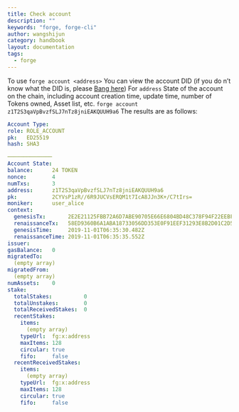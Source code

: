 ```yaml
---
title: Check account
description: ""
keywords: "forge, forge-cli"
author: wangshijun
category: handbook
layout: documentation
tags:
  - forge
---
```


To use `forge account <address>` You can view the account DID (if you do n’t know what the DID is, please [Bang here](../../5-manipulate-wallets-accounts/)) For `address` State of the account on the chain, including account creation time, update time, number of Tokens owned, Asset list, etc. `forge account z1T2S3qaVpBvzfSLJ7nTz8jniEAKQUUH9a6` The results are as follows:

```yaml
Account Type:
role: ROLE_ACCOUNT
pk:   ED25519
hash: SHA3

──────────────
Account State:
balance:      24 TOKEN
nonce:        4
numTxs:       3
address:      z1T2S3qaVpBvzfSLJ7nTz8jniEAKQUUH9a6
pk:           2CYVsP1zR//6R9JUCVsERQM1t7IcA8JJn3K+/C7tIrs=
moniker:      user_alice
context:
  genesisTx:       2E2E21125FBB72A6D7ABE90705E66E6804BD48C378F94F22EEBF570EDDB78F4D
  renaissanceTx:   58ED9360B6A1ABA18733056DD353E0F91EEF31293E8B2D01C2D5723777CB2DDA
  genesisTime:     2019-11-01T06:35:30.482Z
  renaissanceTime: 2019-11-01T06:35:35.552Z
issuer:
gasBalance:   0
migratedTo:
  (empty array)
migratedFrom:
  (empty array)
numAssets:    0
stake:
  totalStakes:          0
  totalUnstakes:        0
  totalReceivedStakes:  0
  recentStakes:
    items:
      (empty array)
    typeUrl:  fg:x:address
    maxItems: 128
    circular: true
    fifo:     false
  recentReceivedStakes:
    items:
      (empty array)
    typeUrl:  fg:x:address
    maxItems: 128
    circular: true
    fifo:     false
```
